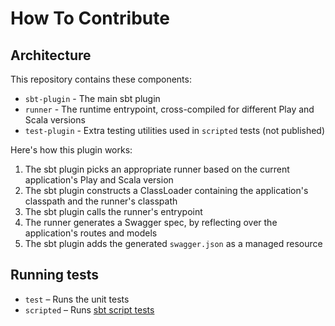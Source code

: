# How To Contribute

## Architecture

This repository contains these components:

* `sbt-plugin` - The main sbt plugin
* `runner` - The runtime entrypoint, cross-compiled for different Play and Scala versions
* `test-plugin` - Extra testing utilities used in `scripted` tests (not published)

Here's how this plugin works:

1. The sbt plugin picks an appropriate runner based on the current application's Play and Scala version
1. The sbt plugin constructs a ClassLoader containing the application's classpath and the runner's classpath
1. The sbt plugin calls the runner's entrypoint
1. The runner generates a Swagger spec, by reflecting over the application's routes and models
1. The sbt plugin adds the generated `swagger.json` as a managed resource

## Running tests

* `test` – Runs the unit tests
* `scripted` – Runs [sbt script tests](http://www.scala-sbt.org/1.x/docs/Testing-sbt-plugins.html)
